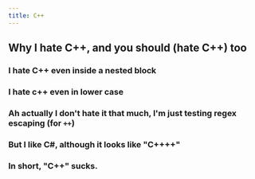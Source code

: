```yaml
---
title: C++
---
```


## Why I hate C++, and you should (hate C++) too
### I hate C++ even inside a nested block
### I hate c++ even in lower case
### Ah actually I don't hate it that much, I'm just testing regex escaping (for `++`)
### But I like C#, although it looks like "C++++"
### In short, "C++" sucks.

